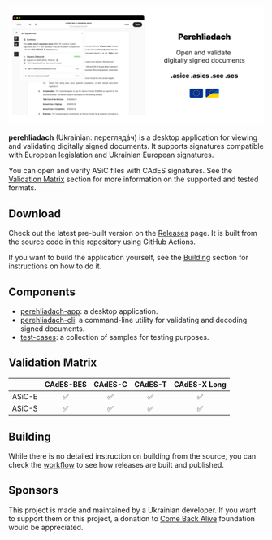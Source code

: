 <picture><img src="./.github/content/application-showcase.png" /></picture>

**perehliadach** (Ukrainian: переглядáч) is a desktop application for viewing and validating digitally signed documents. It supports signatures compatible with European legislation and Ukrainian European signatures.

You can open and verify ASiC files with CAdES signatures. See the [Validation Matrix](#validation-matrix) section for more information on the supported and tested formats.

## Download

Check out the latest pre-built version on the [Releases](https://github.com/alexnzarov/perehliadach/releases) page. It is built from the source code in this repository using GitHub Actions. 

If you want to build the application yourself, see the [Building](#building) section for instructions on how to do it.

## Components

- [perehliadach-app](./perehliadach-app): a desktop application.
- [perehliadach-cli](./perehliadach-cli): a command-line utility for validating and decoding signed documents.
- [test-cases](./test-cases): a collection of samples for testing purposes.

## Validation Matrix

| | CAdES-BES | CAdES-C | CAdES-T | CAdES-X Long |
|:---:|:---:|:---:|:---:|:---:|
|ASiC-E| ✅ | ✅ | ✅ | ✅ |
|ASiC-S| ✅ | ✅ | ✅ | ✅ |

## Building

While there is no detailed instruction on building from the source, you can check the [workflow](.github/workflows/release-main.yaml) to see how releases are built and published.

## Sponsors

This project is made and maintained by a Ukrainian developer. If you want to support them or this project, a donation to [Come Back Alive](https://savelife.in.ua/en/) foundation would be appreciated.